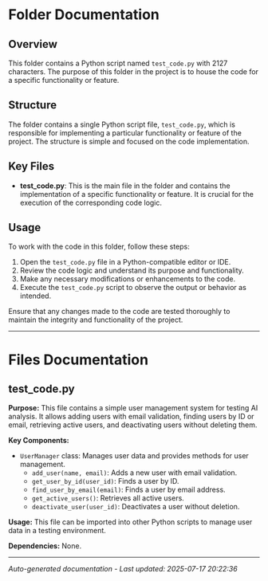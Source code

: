 # Folder Documentation

## Overview
This folder contains a Python script named `test_code.py` with 2127 characters. The purpose of this folder in the project is to house the code for a specific functionality or feature.

## Structure
The folder contains a single Python script file, `test_code.py`, which is responsible for implementing a particular functionality or feature of the project. The structure is simple and focused on the code implementation.

## Key Files
- **test_code.py**: This is the main file in the folder and contains the implementation of a specific functionality or feature. It is crucial for the execution of the corresponding code logic.

## Usage
To work with the code in this folder, follow these steps:
1. Open the `test_code.py` file in a Python-compatible editor or IDE.
2. Review the code logic and understand its purpose and functionality.
3. Make any necessary modifications or enhancements to the code.
4. Execute the `test_code.py` script to observe the output or behavior as intended.

Ensure that any changes made to the code are tested thoroughly to maintain the integrity and functionality of the project.

---

# Files Documentation

## test_code.py

**Purpose:** This file contains a simple user management system for testing AI analysis. It allows adding users with email validation, finding users by ID or email, retrieving active users, and deactivating users without deleting them.

**Key Components:**
- `UserManager` class: Manages user data and provides methods for user management.
    - `add_user(name, email)`: Adds a new user with email validation.
    - `get_user_by_id(user_id)`: Finds a user by ID.
    - `find_user_by_email(email)`: Finds a user by email address.
    - `get_active_users()`: Retrieves all active users.
    - `deactivate_user(user_id)`: Deactivates a user without deletion.

**Usage:** This file can be imported into other Python scripts to manage user data in a testing environment.

**Dependencies:** None.

---
*Auto-generated documentation - Last updated: 2025-07-17 20:22:36*
